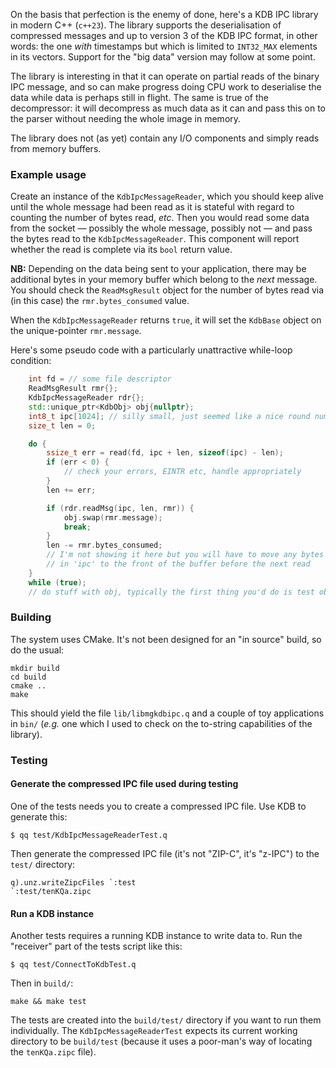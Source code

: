 On the basis that perfection is the enemy of done, here's a KDB IPC library in modern C++ (`c++23`). The library supports the deserialisation of compressed messages and up to version 3 of the KDB IPC format, in other words: the one _with_ timestamps but which is limited to `INT32_MAX` elements in its vectors. Support for the "big data" version may follow at some point.

The library is interesting in that it can operate on partial reads of the binary IPC message, and so can make progress doing CPU work to deserialise the data while data is perhaps still in flight. The same is true of the decompressor: it will decompress as much data as it can and pass this on to the parser without needing the whole image in memory.

The library does not (as yet) contain any I/O components and simply reads from memory buffers.

### Example usage

Create an instance of the `KdbIpcMessageReader`, which you should keep alive until the whole message had been read as it is stateful with regard to counting the number of bytes read, _etc_. Then you would read some data from the socket — possibly the whole message, possibly not — and pass the bytes read to the `KdbIpcMessageReader`. This component will report whether the read is complete via its `bool` return value. 

**NB:** Depending on the data being sent to your application, there may be additional bytes in your memory buffer which belong to the _next_ message. You should check the `ReadMsgResult` object for the number of bytes read via (in this case) the `rmr.bytes_consumed` value.

When the `KdbIpcMessageReader` returns `true`, it will set the `KdbBase` object on the unique-pointer `rmr.message`.

Here's some pseudo code with a particularly unattractive while-loop condition:

```C++
    int fd = // some file descriptor
    ReadMsgResult rmr{};
    KdbIpcMessageReader rdr{};
    std::unique_ptr<KdbObj> obj{nullptr};
    int8_t ipc[1024]; // silly small, just seemed like a nice round number
    size_t len = 0;

    do {
        ssize_t err = read(fd, ipc + len, sizeof(ipc) - len);
        if (err < 0) {
            // check your errors, EINTR etc, handle appropriately
        }
        len += err;

        if (rdr.readMsg(ipc, len, rmr)) {
            obj.swap(rmr.message);
            break;
        }
        len -= rmr.bytes_consumed;
        // I'm not showing it here but you will have to move any bytes remaining
        // in 'ipc' to the front of the buffer before the next read
    }
    while (true);
    // do stuff with obj, typically the first thing you'd do is test obj->m_typ
```

### Building

The system uses CMake. It's not been designed for an "in source" build, so do the usual:

```
mkdir build
cd build
cmake ..
make
```
This should yield the file `lib/libmgkdbipc.q` and a couple of toy applications in `bin/` (_e.g._ one which I used to check on the to-string capabilities of the library).

### Testing

#### Generate the compressed IPC file used during testing

One of the tests needs you to create a compressed IPC file. Use KDB to generate this:
```
$ qq test/KdbIpcMessageReaderTest.q
```

Then generate the compressed IPC file (it's not "ZIP-C", it's "z-IPC") to the `test/` directory: 
```
q).unz.writeZipcFiles `:test
`:test/tenKQa.zipc
```

#### Run a KDB instance 

Another tests requires a running KDB instance to write data to. Run the "receiver" part of the tests script like this:
```
$ qq test/ConnectToKdbTest.q
```

Then in `build/`:
```
make && make test
```

The tests are created into the `build/test/` directory if you want to run them individually. The `KdbIpcMessageReaderTest` expects its current working directory to be `build/test` (because it uses a poor-man's way of locating the `tenKQa.zipc` file).
